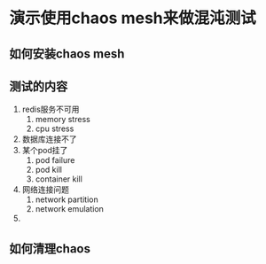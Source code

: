 # 演示使用chaos mesh来做混沌测试

## 如何安装chaos mesh

## 测试的内容
1. redis服务不可用
   1. memory stress
   2. cpu stress
2. 数据库连接不了
3. 某个pod挂了
   1. pod failure
   2. pod kill
   3. container kill
4. 网络连接问题
   1. network partition
   2. network emulation
5. 

## 如何清理chaos 


